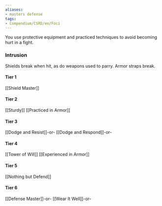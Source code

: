 ```yaml
---
aliases:
- masters defense
tags:
- Compendium/CSRD/en/Foci
---
```


You use protective equipment and practiced techniques to avoid becoming hurt in a fight.
 ### Intrusion
Shields break when hit, as do weapons used to parry. Armor straps break.

#### Tier 1
[[Shield Master]]
#### Tier 2
[[Sturdy]]
[[Practiced in Armor]]
#### Tier 3
[[Dodge and Resist]]-or-
[[Dodge and Respond]]-or-
#### Tier 4
[[Tower of Will]]
[[Experienced in Armor]]
#### Tier 5
[[Nothing but Defend]]
#### Tier 6
[[Defense Master]]-or-
[[Wear It Well]]-or-
